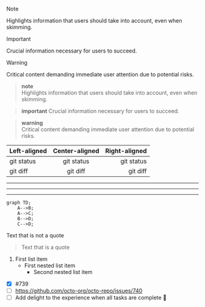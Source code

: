 > [!NOTE]  
> Highlights information that users should take into account, even when skimming.

> [!IMPORTANT]  
> Crucial information necessary for users to succeed.

> [!WARNING]  
> Critical content demanding immediate user attention due to potential risks.




> **note**  
> Highlights information that users should take into account, even when skimming.

> **important**
> Crucial information necessary for users to succeed.

> **warning**  
> Critical content demanding immediate user attention due to potential risks.


| Left-aligned | Center-aligned | Right-aligned |
| :---         |     :---:      |          ---: |
| git status   | git status     | git status    |
| git diff     | git diff       | git diff      |



---
***
___



```mermaid
graph TD;
    A-->B;
    A-->C;
    B-->D;
    C-->D;
```

Text that is not a quote

> Text that is a quote



1. First list item
   - First nested list item
     - Second nested list item



- [x] #739
- [ ] https://github.com/octo-org/octo-repo/issues/740
- [ ] Add delight to the experience when all tasks are complete :tada:
